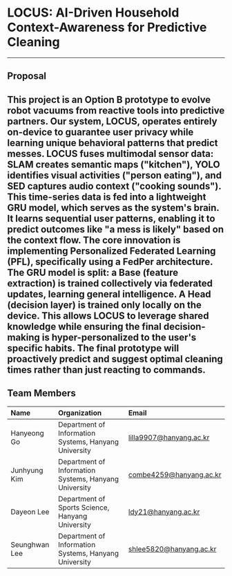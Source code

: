 # LOCUS: AI-Driven Household Context-Awareness for Predictive Cleaning
---
## Proposal                                                                







This project is an Option B prototype to evolve robot vacuums from reactive tools into predictive partners. Our system, LOCUS, operates entirely on-device to guarantee user privacy while learning unique behavioral patterns that predict messes. LOCUS fuses multimodal sensor data: SLAM creates semantic maps ("kitchen"), YOLO identifies visual activities ("person eating"), and SED captures audio context ("cooking sounds"). This time-series data is fed into a lightweight GRU model, which serves as the system's brain. It learns sequential user patterns, enabling it to predict outcomes like "a mess is likely" based on the context flow. The core innovation is implementing Personalized Federated Learning (PFL), specifically using a FedPer architecture. The GRU model is split: a Base (feature extraction) is trained collectively via federated updates, learning general intelligence. A Head (decision layer) is trained only locally on the device. This allows LOCUS to leverage shared knowledge while ensuring the final decision-making is hyper-personalized to the user's specific habits. The final prototype will proactively predict and suggest optimal cleaning times rather than just reacting to commands.
---
## Team Members

| Name | Organization | Email |
| :--- | :--- | :--- |
| Hanyeong Go | Department of Information Systems, Hanyang University | lilla9907@hanyang.ac.kr |
| Junhyung Kim | Department of Information Systems, Hanyang University | combe4259@hanyang.ac.kr |
| Dayeon Lee | Department of Sports Science, Hanyang University | ldy21@hanyang.ac.kr |
| Seunghwan Lee | Department of Information Systems, Hanyang University | shlee5820@hanyang.ac.kr |
